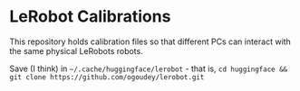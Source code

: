 # LeRobot Calibrations
This repository holds calibration files so that different PCs can interact with the same physical LeRobots robots.

Save (I think) in `~/.cache/huggingface/lerobot` - that is, `cd huggingface && git clone https://github.com/ogoudey/lerobot.git`
